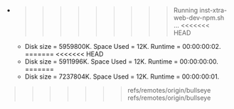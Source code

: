 * >>>>>>>>> Running inst-xtra-web-dev-npm.sh ...
<<<<<<< HEAD
  * Disk size = 5959800K. Space Used = 12K. Runtime = 00:00:00:02.
=======
<<<<<<< HEAD
  * Disk size = 5911996K. Space Used = 12K. Runtime = 00:00:00:00.
=======
  * Disk size = 7237804K. Space Used = 12K. Runtime = 00:00:00:01.
>>>>>>> refs/remotes/origin/bullseye
>>>>>>> refs/remotes/origin/bullseye
